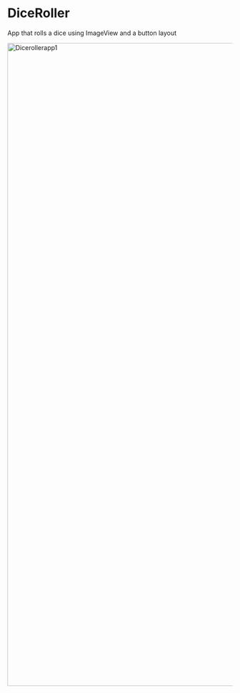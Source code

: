# DiceRoller
App that rolls a dice using ImageView and a button layout




<img width="1440" alt="Dicerollerapp1" src="https://user-images.githubusercontent.com/94327966/199092692-00324d18-ff5d-4f65-98a8-58dbd6f19d80.png">




